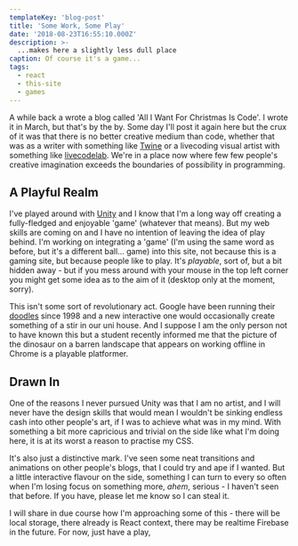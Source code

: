 ```yaml
---
templateKey: 'blog-post'
title: 'Some Work, Some Play'
date: '2018-08-23T16:55:10.000Z'
description: >-
  ...makes here a slightly less dull place
caption: Of course it's a game...
tags:
  - react
  - this-site
  - games
---
```


A while back a wrote a blog called 'All I Want For Christmas Is Code'. I wrote it in March, but that's by the by. Some day I'll post it again here but the crux of it was that there is no better creative medium than code, whether that was as a writer with something like [Twine](http://twinery.org/) or a livecoding visual artist with something like [livecodelab](http://livecodelab.net/). We're in a place now where few few people's creative imagination exceeds the boundaries of possibility in programming.

## A Playful Realm

I've played around with [Unity](https://unity3d.com/) and I know that I'm a long way off creating a fully-fledged and enjoyable 'game' (whatever that means). But my web skills are coming on and I have no intention of leaving the idea of play behind. I'm working on integrating a 'game' (I'm using the same word as before, but it's a different ball... game) into this site, not because this is a gaming site, but because people like to play. It's *playable*, sort of, but a bit hidden away - but if you mess around with your mouse in the top left corner you might get some idea as to the aim of it (desktop only at the moment, sorry).

This isn't some sort of revolutionary act. Google have been running their [doodles](https://www.google.com/doodles) since 1998 and a new interactive one would occasionally create something of a stir in our uni house. And I suppose I am the only person not to have known this but a student recently informed me that the picture of the dinosaur on a barren landscape that appears on working offline in Chrome is a playable platformer.

## Drawn In

One of the reasons I never pursued Unity was that I am no artist, and I will never have the design skills that would mean I wouldn't be sinking endless cash into other people's art, if I was to achieve what was in my mind. With something a bit more capricious and trivial on the side like what I'm doing here, it is at its worst a reason to practise my CSS.

It's also just a distinctive mark. I've seen some neat transitions and animations on other people's blogs, that I could try and ape if I wanted. But a little interactive flavour on the side, something I can turn to every so often when I'm losing focus on something more, *ahem*, serious - I haven't seen that before. If you have, please let me know so I can steal it.

I will share in due course how I'm approaching some of this - there will be local storage, there already is React context, there may be realtime Firebase in the future. For now, just have a play,